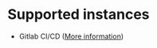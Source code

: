 <!--
SPDX-FileCopyrightText: Copyright DB Netz AG and the capella-collab-manager contributors
SPDX-License-Identifier: Apache-2.0
-->

# Supported instances

- Gitlab CI/CD ([More information](./gitlab/README.md))
